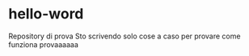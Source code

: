 # hello-word
Repository di prova
Sto scrivendo solo cose a caso per provare come funziona
provaaaaaa